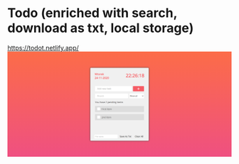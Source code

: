 # Todo (enriched with search, download as txt, local storage)
https://todot.netlify.app/
![Todo](./screencapture-todot-netlify-app-2020-11-24-22_26_18.png)
